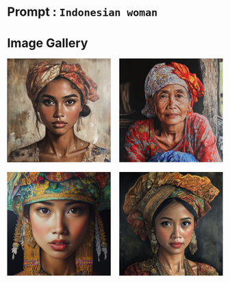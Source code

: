 # Prompt : `Indonesian woman`

# Image Gallery

<div style="display: grid; grid-template-columns: 1fr 1fr; gap: 20px; max-width: 800px; margin: 0 auto;">
    <div>
        <img src="Indonesian_woman__1.png" alt="Image 1" style="width: 100%; height: auto;">
    </div>
    <div>
        <img src="Indonesian_woman__2.png" alt="Image 2" style="width: 100%; height: auto;">
    </div>
    <div>
        <img src="Indonesian_woman__3.png" alt="Image 3" style="width: 100%; height: auto;">
    </div>
    <div>
        <img src="Indonesian_woman__4.png" alt="Image 4" style="width: 100%; height: auto;">
    </div>
</div>
